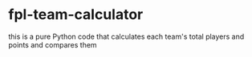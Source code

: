 # fpl-team-calculator




this is a pure Python code that calculates each team's total players and points and compares them



